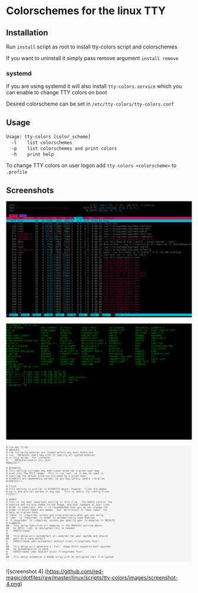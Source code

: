 # Colorschemes for the linux TTY

## Installation

Run ```install``` script as root to install tty-colors script and colorschemes

If you want to uninstall it simply pass remove argument ```install remove```

### systemd

If you are using systemd it will also install ```tty-colors.service``` which you can enable to change TTY colors on boot

Desired colorscheme can be set in ```/etc/tty-colors/tty-colors.conf```

## Usage

```
Usage: tty-colors [color_scheme]
  -l    list colorschemes
  -p    list colorschemes and print colors
  -h    print help
```

To change TTY colors on user logon add ```tty-colors <colorscheme>``` to ```.profile```

## Screenshots

![screenshot 1](images/screenshot-1.png)

![screenshot 2](images/screenshot-2.png)

![screenshot 3](https://github.com/red-magic/dotfiles/raw/master/linux/scripts/tty-colors/images/screenshot-3.png)

![screenshot 4] (https://github.com/red-magic/dotfiles/raw/master/linux/scripts/tty-colors/images/screenshot-4.png)
